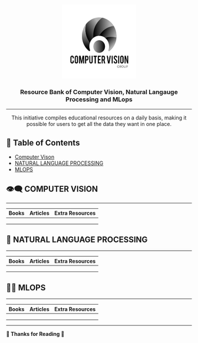 <p align="center">
  <a href="" rel="noopener">
 <img width=200px height=200px src="images\CV.png"" alt="Project logo"></a>
</p>

<h3 align="center">Resource Bank of Computer Vision, Natural Langauge Processing and MLops</h3>

---

<p align="center"> This initiative compiles educational resources on a daily basis, making it possible for users to get all the data they want in one place.
    <br> 
</p>


## 📝 Table of Contents

- [Computer Vison](#CV)
- [NATURAL LANGUAGE PROCESSING](#NLP)
- [MLOPS](#MLOPS)

## 👁️‍🗨️ COMPUTER VISION<a name = "CV"></a>
---

| Books | Articles | Extra Resources |
| ----- | -------- | --------------- |
|       |          |                 |
|       |          |                 |
|       |          |                 |

## 📝 NATURAL LANGUAGE PROCESSING<a name = "NLP"></a>
---

| Books | Articles | Extra Resources |
| ----- | -------- | --------------- |
|       |          |                 |
|       |          |                 |
|       |          |                 |

## 👨‍💻 MLOPS<a name = "MLOPS"></a>
---

| Books | Articles | Extra Resources |
| ----- | -------- | --------------- |
|       |          |                 |
|       |          |                 |
|       |          |                 |


---

**🙏 Thanks for Reading 🙏**

